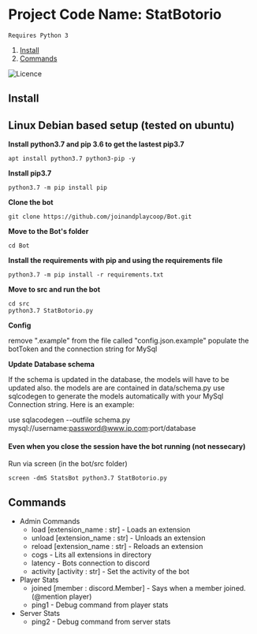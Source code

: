 # Project Code Name: StatBotorio #

`Requires Python 3`

1. [Install](#install "Goto install")
2. [Commands](#commands "Goto commands")


![Licence](https://licensebuttons.net/l/by-nc-sa/4.0/88x31.png)

## Install ##
## Linux Debian based setup (tested on ubuntu)

**Install python3.7 and pip 3.6 to get the lastest pip3.7**
```
apt install python3.7 python3-pip -y
```

**Install pip3.7** 
```
python3.7 -m pip install pip
```
**Clone the bot**
```
git clone https://github.com/joinandplaycoop/Bot.git
```
**Move to the Bot's folder**
```
cd Bot
```
**Install the requirements with pip and using the requirements file**
```
python3.7 -m pip install -r requirements.txt
```
**Move to src and run the bot**

```
cd src
python3.7 StatBotorio.py
```

**Config**

remove ".example" from the file called "config.json.example"
populate the botToken and the connection string for MySql

**Update Database schema**

If the schema is updated in the database, the models will have to be updated also.
the models are are contained in data/schema.py
use sqlcodegen to generate the models automatically with your MySql Connection string.
Here is an example:

use sqlacodegen --outfile schema.py mysql://username:password@www.ip.com:port/database

#### Even when you close the session have the bot running (not nessecary)

Run via screen (in the bot/src folder)
```
screen -dmS StatsBot python3.7 StatBotorio.py
```
## Commands ##
* Admin Commands
  * load [extension_name : str] - Loads an extension
  * unload [extension_name : str] - Unloads an extension
  * reload [extension_name : str] - Reloads an extension
  * cogs - Lits all extensions in directory
  * latency - Bots connection to discord
  * activity [activity : str] - Set the activity of the bot
* Player Stats
  * joined [member : discord.Member] - Says when a member joined.  (@mention player)  
  * ping1 - Debug command from player stats
* Server Stats
  * ping2 - Debug command from server stats
  
